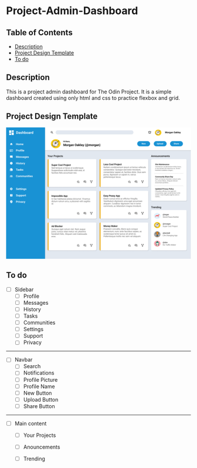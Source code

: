 # Project-Admin-Dashboard

## Table of Contents
- [Description](#description)
- [Project Design Template](#project-design-template)
- [To do](#to-do)

## Description
This is a project admin dashboard for The Odin Project. It is a simple dashboard created using only html and css to practice flexbox and grid. 

## Project Design Template
![Project Design Template](./dashboard-project.png)

## To do
- [ ] Sidebar
    - [ ] Profile
    - [ ] Messages
    - [ ] History
    - [ ] Tasks
    - [ ] Communities
    - [ ] Settings
    - [ ] Support
    - [ ] Privacy
---

- [ ] Navbar
    - [ ] Search
    - [ ] Notifications
    - [ ] Profile Picture
    - [ ] Profile Name
    - [ ] New Button
    - [ ] Upload Button
    - [ ] Share Button
---

- [ ] Main content
    - [ ] Your Projects
    - [ ] Anouncements
    - [ ] Trending

